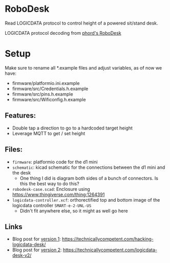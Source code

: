 # RoboDesk
Read LOGICDATA protocol to control height of a powered sit/stand desk.

LOGICDATA protocol decoding from [phord's RoboDesk](https://github.com/phord/RoboDesk/tree/LogicData)

# Setup
Make sure to rename all *.example files and adjust variables, as of now we have:
* firmware/platformio.ini.example
* firmware/src/Credentials.h.example
* firmware/src/pins.h.example
* firmware/src/Wificonfig.h.example

## Features:
* Double tap a direction to go to a hardcoded target height
* Leverage MQTT to get / set height

## Files:
* `firmware`: platformio code for the d1 mini
* `schematic`: kicad schematic for the connections between the d1 mini and the desk
  * One thing I did is diagram both sides of a bunch of connectors.
  Is this the best way to do this?
* `robodesk-case.scad`: Enclosure using https://www.thingiverse.com/thing:1264391
* `logicdata-controller.xcf`: orthorectified top and bottom image of the logicdata controller `SMART-e-2-UNL-US`
  * Didn't fit anywhere else, so it might as well go here

## Links

* Blog post for [version 1](https://github.com/mtfurlan/RoboDesk/releases/tag/v1.0.0): https://technicallycompetent.com/hacking-logicdata-desk/
* Blog post for [version 2](https://github.com/mtfurlan/RoboDesk/releases/tag/v2.0.0): https://technicallycompetent.com/logicdata-desk-v2/